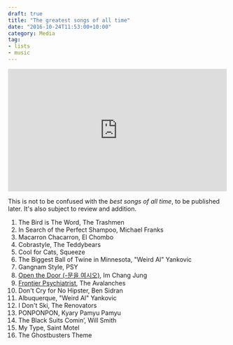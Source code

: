 ```yaml
---
draft: true
title: "The greatest songs of all time"
date: "2016-10-24T11:53:00+10:00"
category: Media
tag:
- lists
- music
---
```

<p></p>

<iframe src="https://www.youtube.com/embed/FLPLgJqeZJw" style="border:0px; width:500px; height:280px"></iframe>

This is not to be confused with the *best songs of all time*, to be published later. It's also subject to review and addition.

1. The Bird is The Word, The Trashmen
2. In Search of the Perfect Shampoo, Michael Franks
3. Macarron Chacarron, El Chombo
4. Cobrastyle, The Teddybears
5. Cool for Cats, Squeeze
6. The Biggest Ball of Twine in Minnesota, "Weird Al" Yankovic
7. Gangnam Style, PSY
8. [Open the Door (-문을 여시오)](https://www.youtube.com/watch?v=FLPLgJqeZJw), Im Chang Jung
8. [Frontier Psychiatrist](https://www.youtube.com/watch?v=eS3AZ12xf6s), The Avalanches
9. Don't Cry for No Hipster, Ben Sidran
10. Albuquerque, "Weird Al" Yankovic
11. I Don't Ski, The Renovators
12. PONPONPON, Kyary Pamyu Pamyu
13. The Black Suits Comin’, Will Smith
14. My Type, Saint Motel
15. The Ghostbusters Theme

